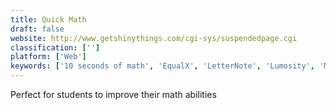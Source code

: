 ```yaml
---
title: Quick Math
draft: false 
website: http://www.getshinythings.com/cgi-sys/suspendedpage.cgi
classification: ['']
platform: ['Web']
keywords: ['10 seconds of math', 'EqualX', 'LetterNote', 'Lumosity', 'Math Master - Brain Quizzes', 'Math Search', 'MathCrunch', 'MathPapa', 'NumberDrop', 'Paperspade', 'Rotio Compass', 'Studio Case', 'Sum - Simple Maths Puzzle', 'Sum Fun', 'Unfinish by Baron Fig', 'WebMath']
---
```

Perfect for students to improve their math abilities